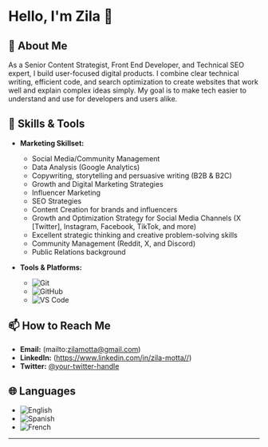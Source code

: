 # Hello, I'm Zila 👋

## 🌟 About Me

As a Senior Content Strategist, Front End Developer, and Technical SEO expert, I build user-focused digital products. I combine clear technical writing, efficient code, and search optimization to create websites that work well and explain complex ideas simply. My goal is to make tech easier to understand and use for developers and users alike.


## 🔧 Skills & Tools

- **Marketing Skillset:**
  
  - Social Media/Community Management 
  - Data Analysis (Google Analytics)
  - Copywriting, storytelling and persuasive writing (B2B & B2C)
  - Growth and Digital Marketing Strategies 
  - Influencer Marketing 
  - SEO Strategies 
  - Content Creation for brands and influencers 
  - Growth and Optimization Strategy for Social Media Channels (X [Twitter], Instagram, Facebook, TikTok, and more) 
  - Excellent strategic thinking and creative problem-solving skills
  - Community Management (Reddit, X, and Discord)
  - Public Relations background 

- **Tools & Platforms:**
  - ![Git](https://img.shields.io/badge/-Git-F05032?logo=git&logoColor=white&style=flat)
  - ![GitHub](https://img.shields.io/badge/-GitHub-181717?logo=github&logoColor=white&style=flat)
  - ![VS Code](https://img.shields.io/badge/-VS%20Code-007ACC?logo=visualstudiocode&logoColor=white&style=flat)

## 📫 How to Reach Me

- **Email:** (mailto:zilamotta@gmail.com)
- **LinkedIn:** (https://www.linkedin.com/in/zila-motta//)
- **Twitter:** [@your-twitter-handle](https://x.com/zilamotta)

## 🌐 Languages

- ![English](https://img.shields.io/badge/-English-blue?style=flat&logo=appveyor)
- ![Spanish](https://img.shields.io/badge/-Spanish-red?style=flat&logo=appveyor)
- ![French](https://img.shields.io/badge/-French-green?style=flat&logo=appveyor)

---
